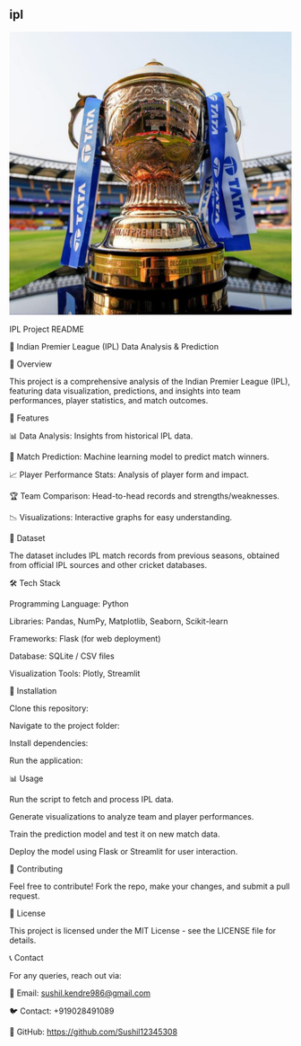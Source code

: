 ## ipl

![image alt](https://github.com/Sushil12345308/ipl/blob/main/TJA-Featured-Image-1.jpg?raw=true)

IPL Project README

🏏 Indian Premier League (IPL) Data Analysis & Prediction

📌 Overview

This project is a comprehensive analysis of the Indian Premier League (IPL), featuring data visualization, predictions, and insights into team performances, player statistics, and match outcomes.

🚀 Features

📊 Data Analysis: Insights from historical IPL data.

🔮 Match Prediction: Machine learning model to predict match winners.

📈 Player Performance Stats: Analysis of player form and impact.

🏆 Team Comparison: Head-to-head records and strengths/weaknesses.

📉 Visualizations: Interactive graphs for easy understanding.

📂 Dataset

The dataset includes IPL match records from previous seasons, obtained from official IPL sources and other cricket databases.

🛠️ Tech Stack

Programming Language: Python

Libraries: Pandas, NumPy, Matplotlib, Seaborn, Scikit-learn

Frameworks: Flask (for web deployment)

Database: SQLite / CSV files

Visualization Tools: Plotly, Streamlit

📌 Installation

Clone this repository:

Navigate to the project folder:

Install dependencies:

Run the application:

📊 Usage

Run the script to fetch and process IPL data.

Generate visualizations to analyze team and player performances.

Train the prediction model and test it on new match data.

Deploy the model using Flask or Streamlit for user interaction.

🤝 Contributing

Feel free to contribute! Fork the repo, make your changes, and submit a pull request.

📜 License

This project is licensed under the MIT License - see the LICENSE file for details.

📞 Contact

For any queries, reach out via:

📧 Email: sushil.kendre986@gmail.com

🐦 Contact: +919028491089

📂 GitHub: https://github.com/Sushil12345308
